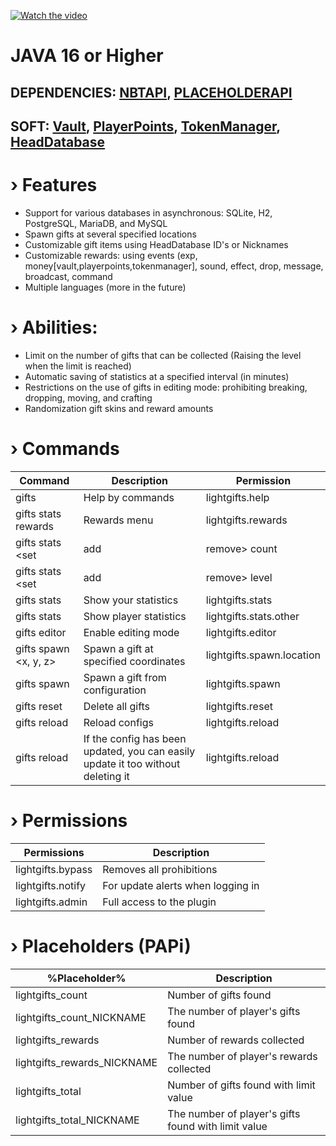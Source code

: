 [![Watch the video](https://img.youtube.com/vi/1zbs7K46cpg/maxresdefault.jpg)](https://youtu.be/1zbs7K46cpg)
# JAVA 16 or Higher
## DEPENDENCIES: [NBTAPI](https://github.com/tr7zw/Item-NBT-API/releases), [PLACEHOLDERAPI](https://github.com/PlaceholderAPI/PlaceholderAPI/releases)
## SOFT: [Vault](https://github.com/MilkBowl/Vault/releases), [PlayerPoints](https://www.spigotmc.org/resources/80745/), [TokenManager](https://github.com/Realizedd/TokenManager/releases), [HeadDatabase](https://www.spigotmc.org/resources/14280/)
# › Features
- Support for various databases in asynchronous: SQLite, H2, PostgreSQL, MariaDB, and MySQL
- Spawn gifts at several specified locations
- Customizable gift items using HeadDatabase ID's or Nicknames
- Customizable rewards: using events (exp, money[vault,playerpoints,tokenmanager], sound, effect, drop, message, broadcast, command
- Multiple languages (more in the future)

# › Abilities:
- Limit on the number of gifts that can be collected (Raising the level when the limit is reached)
- Automatic saving of statistics at a specified interval (in minutes)
- Restrictions on the use of gifts in editing mode: prohibiting breaking, dropping, moving, and crafting
- Randomization gift skins and reward amounts

# › Commands
| Command | Description | Permission |
| --- | --- | --- |
| gifts | Help by commands | lightgifts.help
| gifts stats rewards | Rewards menu | lightgifts.rewards
| gifts stats <set|add|remove> count | Managing the number of collected gifts | lightgifts.stats.<set|add|remove>.count
| gifts stats <set|add|remove> level | Managing the level of statistics | lightgifts.stats.<set|add|remove>.level
| gifts stats | Show your statistics | lightgifts.stats
| gifts stats <player> | Show player statistics | lightgifts.stats.other
| gifts editor | Enable editing mode | lightgifts.editor
| gifts spawn <x, y, z> | Spawn a gift at specified coordinates | lightgifts.spawn.location
| gifts spawn | Spawn a gift from configuration | lightgifts.spawn
| gifts reset <gifts or statistics> | Delete all gifts | lightgifts.reset
| gifts reload | Reload configs | lightgifts.reload
| gifts reload | If the config has been updated, you can easily update it too without deleting it | lightgifts.reload
  
# › Permissions
| Permissions | Description
| --- | --- |
| lightgifts.bypass | Removes all prohibitions
| lightgifts.notify | For update alerts when logging in
| lightgifts.admin | Full access to the plugin
  
# › Placeholders (PAPi)
| %Placeholder% | Description
| --- | --- |
| lightgifts_count | Number of gifts found
| lightgifts_count_NICKNAME | The number of player's gifts found
| lightgifts_rewards | Number of rewards collected
| lightgifts_rewards_NICKNAME | The number of player's rewards collected
| lightgifts_total | Number of gifts found with limit value
| lightgifts_total_NICKNAME | The number of player's gifts found with limit value
